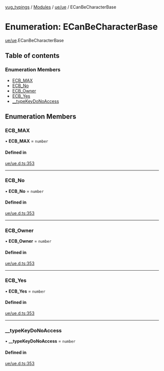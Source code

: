 [yug_typings](../README.md) / [Modules](../modules.md) / [ue/ue](../modules/ue_ue.md) / ECanBeCharacterBase

# Enumeration: ECanBeCharacterBase

[ue/ue](../modules/ue_ue.md).ECanBeCharacterBase

## Table of contents

### Enumeration Members

- [ECB\_MAX](ue_ue.ECanBeCharacterBase.md#ecb_max)
- [ECB\_No](ue_ue.ECanBeCharacterBase.md#ecb_no)
- [ECB\_Owner](ue_ue.ECanBeCharacterBase.md#ecb_owner)
- [ECB\_Yes](ue_ue.ECanBeCharacterBase.md#ecb_yes)
- [\_\_typeKeyDoNoAccess](ue_ue.ECanBeCharacterBase.md#__typekeydonoaccess)

## Enumeration Members

### ECB\_MAX

• **ECB\_MAX** = `number`

#### Defined in

[ue/ue.d.ts:353](https://github.com/YugMetaverse/yug_typings/blob/25cad34/ue/ue.d.ts#L353)

___

### ECB\_No

• **ECB\_No** = `number`

#### Defined in

[ue/ue.d.ts:353](https://github.com/YugMetaverse/yug_typings/blob/25cad34/ue/ue.d.ts#L353)

___

### ECB\_Owner

• **ECB\_Owner** = `number`

#### Defined in

[ue/ue.d.ts:353](https://github.com/YugMetaverse/yug_typings/blob/25cad34/ue/ue.d.ts#L353)

___

### ECB\_Yes

• **ECB\_Yes** = `number`

#### Defined in

[ue/ue.d.ts:353](https://github.com/YugMetaverse/yug_typings/blob/25cad34/ue/ue.d.ts#L353)

___

### \_\_typeKeyDoNoAccess

• **\_\_typeKeyDoNoAccess** = `number`

#### Defined in

[ue/ue.d.ts:353](https://github.com/YugMetaverse/yug_typings/blob/25cad34/ue/ue.d.ts#L353)
